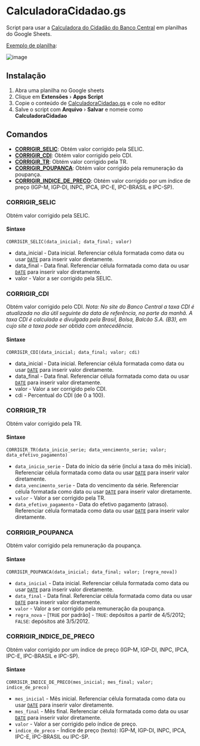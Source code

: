 # CalculadoraCidadao.gs

Script para usar a [Calculadora do Cidadão do Banco Central](https://www3.bcb.gov.br/CALCIDADAO/publico/exibirFormCorrecaoValores.do?method=exibirFormCorrecaoValores) em planilhas do Google Sheets.

[Exemplo de planilha](https://docs.google.com/spreadsheets/d/1c0Ay3IA9z5t0rmqoviEB74bHosCZsTYC6rE9m796lU4/edit#gid=0): 

![image](https://user-images.githubusercontent.com/2355491/151703269-33f42c2c-db1c-4a47-a794-5d1c664b2d64.png)


## Instalação

1. Abra uma planilha no Google sheets 
2. Clique em **Extensões** &rsaquo; **Apps Script**
3. Copie o conteúdo de [CalculadoraCidadao.gs](CalculadoraCidadao.gs) e cole no editor
4. Salve o script com **Arquivo** &rsaquo; **Salvar** e nomeie como **CalculadoraCidadao**

## Comandos

- [**CORRIGIR_SELIC**](#CORRIGIR_SELIC): Obtém valor corrigido pela SELIC.
- [**CORRIGIR_CDI**](#CORRIGIR_CDI): Obtém valor corrigido pelo CDI.
- [**CORRIGIR_TR**](#CORRIGIR_TR): Obtém valor corrigido pela TR.
- [**CORRIGIR_POUPANCA**](#CORRIGIR_POUPANCA): Obtém valor corrigido pela remuneração da poupança.
- [**CORRIGIR_INDICE_DE_PRECO**](#CORRIGIR_INDICE_DE_PRECO): Obtém valor corrigido por um índice de preço (IGP-M, IGP-DI, INPC, IPCA, IPC-E, IPC-BRASIL e IPC-SP).

### CORRIGIR_SELIC

Obtém valor corrigido pela SELIC.

#### Sintaxe

`CORRIGIR_SELIC(data_inicial; data_final; valor)`

 * data_inicial - Data inicial. Referenciar célula formatada como data ou usar [`DATE`](https://support.google.com/docs/answer/3092969?hl=en&ref_topic=3105385) para inserir valor diretamente.
 * data_final - Data final. Referenciar célula formatada como data ou usar [`DATE`](https://support.google.com/docs/answer/3092969?hl=en&ref_topic=3105385) para inserir valor diretamente.
 * valor - Valor a ser corrigido pela SELIC.

### CORRIGIR_CDI

Obtém valor corrigido pelo CDI.
*Nota: No site do Banco Central a taxa CDI é atualizada no dia útil seguinte da data de referência, na parte da manhã.  A taxa CDI é calculada e divulgada pela Brasil, Bolsa, Balcão S.A. (B3), em cujo site a taxa pode ser obtida com antecedência.*

#### Sintaxe

`CORRIGIR_CDI(data_inicial; data_final; valor; cdi)`

 * data_inicial - Data inicial. Referenciar célula formatada como data ou usar [`DATE`](https://support.google.com/docs/answer/3092969?hl=en&ref_topic=3105385) para inserir valor diretamente.
 * data_final - Data final. Referenciar célula formatada como data ou usar [`DATE`](https://support.google.com/docs/answer/3092969?hl=en&ref_topic=3105385) para inserir valor diretamente.
 * valor - Valor a ser corrigido pelo CDI.
 * cdi - Percentual do CDI (de 0 a 100).

### CORRIGIR_TR

Obtém valor corrigido pela TR.

#### Sintaxe

`CORRIGIR_TR(data_inicio_serie; data_vencimento_serie; valor; data_efetivo_pagamento)`

 * `data_inicio_serie` - Data do início da série (inclui a taxa do mês inicial). Referenciar célula formatada como data ou usar [`DATE`](https://support.google.com/docs/answer/3092969?hl=en&ref_topic=3105385) para inserir valor diretamente.
 * `data_vencimento_serie` - Data do vencimento da série. Referenciar célula formatada como data ou usar [`DATE`](https://support.google.com/docs/answer/3092969?hl=en&ref_topic=3105385) para inserir valor diretamente.
 * `valor` - Valor a ser corrigido pela TR.
 * `data_efetivo_pagamento` - Data do efetivo pagamento (atraso). Referenciar célula formatada como data ou usar [`DATE`](https://support.google.com/docs/answer/3092969?hl=en&ref_topic=3105385) para inserir valor diretamente.

### CORRIGIR_POUPANCA

Obtém valor corrigido pela remuneração da poupança.

#### Sintaxe

`CORRIGIR_POUPANCA(data_inicial; data_final; valor; [regra_nova])`

 * `data_inicial` - Data inicial. Referenciar célula formatada como data ou usar [`DATE`](https://support.google.com/docs/answer/3092969?hl=en&ref_topic=3105385) para inserir valor diretamente.
 * `data_final` - Data final. Referenciar célula formatada como data ou usar [`DATE`](https://support.google.com/docs/answer/3092969?hl=en&ref_topic=3105385) para inserir valor diretamente.
 * `valor` - Valor a ser corrigido pela remuneração da poupança.
 * `regra_nova` - [`TRUE` por padrão] - `TRUE`: depósitos a partir de 4/5/2012; `FALSE`: depósitos até 3/5/2012.

### CORRIGIR_INDICE_DE_PRECO

Obtém valor corrigido por um índice de preço (IGP-M, IGP-DI, INPC, IPCA, IPC-E, IPC-BRASIL e IPC-SP).

#### Sintaxe

`CORRIGIR_INDICE_DE_PRECO(mes_inicial; mes_final; valor; indice_de_preco)`

 * `mes_inicial` - Mês inicial. Referenciar célula formatada como data ou usar [`DATE`](https://support.google.com/docs/answer/3092969?hl=en&ref_topic=3105385) para inserir valor diretamente.
 * `mes_final` - Mês final. Referenciar célula formatada como data ou usar [`DATE`](https://support.google.com/docs/answer/3092969?hl=en&ref_topic=3105385) para inserir valor diretamente.
 * `valor` - Valor a ser corrigido pelo índice de preço.
 * `indice_de_preco` - Índice de preço (texto): IGP-M, IGP-DI, INPC, IPCA, IPC-E, IPC-BRASIL ou IPC-SP.
